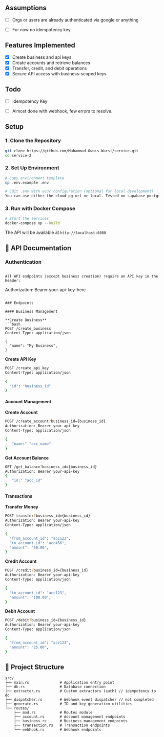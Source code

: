 
## Assumptions
- [ ] Orgs or users are already authenticated via google or anything
- [ ] For now no idempotency key


## Features Implemented

- [x] Create business and api keys
- [x] Create accounts and retrieve balances
- [x] Transfer, credit, and debit operations
- [x] Secure API access with business-scoped keys

## Todo
- [ ] Idempotency Key
- [ ] Almost done with webhook, few errors to resolve.


## Setup

### 1. Clone the Repository

```bash
git clone https://github.com/Muhammad-Owais-Warsi/service.git
cd service-2
```

### 2. Set Up Environment

```bash
# Copy environment template
cp .env.example .env

# Edit .env with your configuration (optional for local development)
You can use either the cloud pg url or local. Tested on supabase postgres
```

### 3. Run with Docker Compose

```bash
# Start the services
docker-compose up --build

```

The API will be available at `http://localhost:8080`



## 🔑 API Documentation

### Authentication
```

All API endpoints (except business creation) require an API key in the header:

```
Authorization: Bearer your-api-key-here
```

### Endpoints

#### Business Management

**Create Business**
```bash
POST /create_business
Content-Type: application/json

{
  "name": "My Business",
}
```

**Create API Key**
```bash
POST /create_api_key
Content-Type: application/json

{
  "id": "business_id"
}
```

#### Account Management

**Create Account**
```bash
POST /create_account?business_id={business_id}
Authorization: Bearer your-api-key
Content-Type: application/json

{
   "name:" "acc_name"
}
```

**Get Account Balance**
```bash
GET /get_balance?business_id={business_id}
Authorization: Bearer your-api-key
{
   "id:" "acc_id"
}
```

#### Transactions

**Transfer Money**
```bash
POST transfer?business_id={business_id}
Authorization: Bearer your-api-key
Content-Type: application/json

{
  "from_account_id": "acc123",
  "to_account_id": "acc456",
  "amount": "50.00",
}
```

**Credit Account**
```bash
POST /credit?business_id={business_id}
Authorization: Bearer your-api-key
Content-Type: application/json

{
  "to_account_id": "acc123",
  "amount": "100.00",
}
```

**Debit Account**
```bash
POST /debit?business_id={business_id}
Authorization: Bearer your-api-key
Content-Type: application/json

{
  "from_account_id": "acc123",
  "amount": "25.00",
}
```


## 📁 Project Structure

```
src/
├── main.rs              # Application entry point
├── db.rs                # Database connection
├── extractor.rs         # Custom extractors (auth) // idempotency to do
├── dispatcher.rs        # Webhook event dispatcher // not completed
├── generate.rs          # ID and key generation utilities
└── routes/
    ├── mod.rs           # Routes module
    ├── account.rs       # Account management endpoints
    ├── business.rs      # Business management endpoints
    ├── transaction.rs   # Transaction endpoints
    └── webhook.rs       # Webhook endpoints
```
